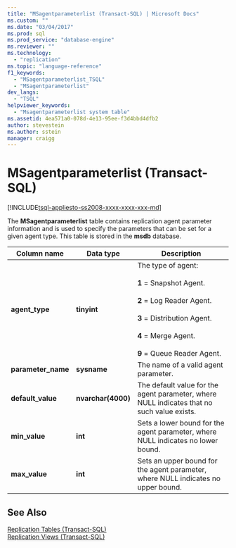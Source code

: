 ```yaml
---
title: "MSagentparameterlist (Transact-SQL) | Microsoft Docs"
ms.custom: ""
ms.date: "03/04/2017"
ms.prod: sql
ms.prod_service: "database-engine"
ms.reviewer: ""
ms.technology: 
  - "replication"
ms.topic: "language-reference"
f1_keywords: 
  - "MSagentparameterlist_TSQL"
  - "MSagentparameterlist"
dev_langs: 
  - "TSQL"
helpviewer_keywords: 
  - "Msagentparameterlist system table"
ms.assetid: 4ea571a0-078d-4e13-95ee-f3d4bbd4dfb2
author: stevestein
ms.author: sstein
manager: craigg
---
```

# MSagentparameterlist (Transact-SQL)
[!INCLUDE[tsql-appliesto-ss2008-xxxx-xxxx-xxx-md](../../includes/tsql-appliesto-ss2008-xxxx-xxxx-xxx-md.md)]

  The **MSagentparameterlist** table contains replication agent parameter information and is used to specify the parameters that can be set for a given agent type. This table is stored in the **msdb** database.  
  
|Column name|Data type|Description|  
|-----------------|---------------|-----------------|  
|**agent_type**|**tinyint**|The type of agent:<br /><br /> **1** = Snapshot Agent.<br /><br /> **2** = Log Reader Agent.<br /><br /> **3** = Distribution Agent.<br /><br /> **4** = Merge Agent.<br /><br /> **9** = Queue Reader Agent.|  
|**parameter_name**|**sysname**|The name of a valid agent parameter.|  
|**default_value**|**nvarchar(4000)**|The default value for the agent parameter, where NULL indicates that no such value exists.|  
|**min_value**|**int**|Sets a lower bound for the agent parameter, where NULL indicates no lower bound.|  
|**max_value**|**int**|Sets an upper bound for the agent parameter, where NULL indicates no upper bound.|  
  
## See Also  
 [Replication Tables &#40;Transact-SQL&#41;](../../relational-databases/system-tables/replication-tables-transact-sql.md)   
 [Replication Views &#40;Transact-SQL&#41;](../../relational-databases/system-views/replication-views-transact-sql.md)  
  
  
